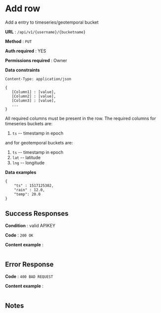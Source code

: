 # Add row

Add a entry to timeseries/geotemporal bucket

**URL** : `/api/v1/{username}/{bucketname}`

**Method** : `PUT`

**Auth required** : YES

**Permissions required** : Owner

**Data constraints**

```
Content-Type: application/json
```

```
{
   [Column1] : [value],
   [Column2] : [value],
   [Column3] : [value],
   ...
}
```

All required columns must be present in the row. The required columns for timeseries buckets are:
1. `ts` -- timestamp in epoch

and for geotemporal buckets are:
1. `ts` -- timestamp in epoch
2. `lat` -- latitude
3. `lng` -- longitude


**Data examples**

```
{
	"ts" : 1517125302,
	"rain" : 12.0,
	"temp": 20.0
}
```

## Success Responses

**Condition** : valid APIKEY

**Code** : `200 OK`

**Content example** : 

```
```

## Error Response

**Code** : `400 BAD REQUEST`

**Content example** :

```
```

## Notes
